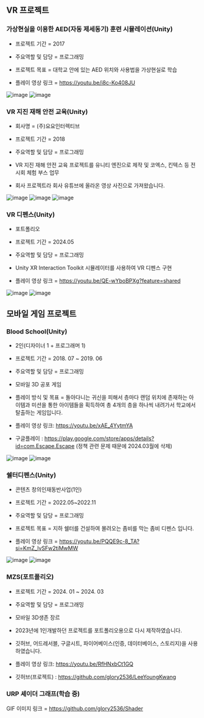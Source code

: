 ## VR 프로젝트
### 가상현실을 이용한 AED(자동 제세동기) 훈련 시뮬레이션(Unity)

- 프로젝트 기간 = 2017

- 주요역할 및 담당 = 프로그래밍

- 프로젝트 목표 = 대학교 안에 있는 AED 위치와 사용법을 가상현실로 학습

- 플레이 영상 링크 = https://youtu.be/i8c-Ko408JU

![image](https://github.com/glory2536/LeeYoungKwnag_Portfolio/assets/70477086/9bd7c0f8-1d90-4ee2-85e9-fe23392543dd)
![image](https://github.com/glory2536/LeeYoungKwnag_Portfolio/assets/70477086/c54a3bed-1c66-4bdd-9414-e246b789212d)




### VR 지진 재해 안전 교육(Unity)
- 회사명 = (주)요요인터렉티브

- 프로젝트 기간 = 2018

- 주요역할 및 담당 = 프로그래밍

- VR 지진 재해 안전 교육 프로젝트를 유니티 엔진으로 제작 및 코엑스, 킨텍스 등 전시회 체험 부스 업무
- 회사 프로젝트라 회사 유튜브에 올라온 영상 사진으로 가져왔습니다. 

![image](https://github.com/glory2536/LeeYoungKwnag_Portfolio/assets/70477086/df583ab4-3a06-4aa7-bcb4-eddaee0c3c2f)
![image](https://github.com/glory2536/LeeYoungKwnag_Portfolio/assets/70477086/fe3de031-95c3-4a86-8473-6bcdfea54b58)
![image](https://github.com/glory2536/LeeYoungKwnag_Portfolio/assets/70477086/a3634dce-9e72-44d2-a6e4-15fdfa68f414)



### VR 디펜스(Unity)
- 포트폴리오

- 프로젝트 기간 = 2024.05

- 주요역할 및 담당 = 프로그래밍

- Unity XR Interaction Toolkit 시뮬레이터를 사용하여 VR 디펜스 구현

- 플레이 영상 링크 = https://youtu.be/QE-wYboBPXg?feature=shared

![image](https://github.com/glory2536/LeeYoungKwnag_Portfolio/assets/70477086/a2e7ee04-1d11-412f-8b5e-4f1afdf693ba)
![image](https://github.com/glory2536/LeeYoungKwnag_Portfolio/assets/70477086/9743f72a-6bf3-43f3-93ec-1736cbb62a63)




## 모바일 게임 프로젝트

### Blood School(Unity)
- 2인(디자이너 1 + 프로그래머 1)

- 프로젝트 기간 = 2018. 07 ~ 2019. 06

- 주요역할 및 담당 = 프로그래밍

- 모바일 3D 공포 게임
- 플레이 방식 및 목표 = 돌아다니는 귀신을 피해서 층마다 랜덤 위치에 존재하는 아이템과 미션을 통한 아이템들을 획득하여 총 4개의 층을 하나씩 내려가서 학교에서 탈출하는 게임입니다.


- 플레이 영상 링크: https://youtu.be/xAE_4YytmYA
- 구글플레이 : https://play.google.com/store/apps/details?id=com.Escape.Escape
(정책 관련 문제 때문에 2024.03월에 삭제)


![image](https://github.com/glory2536/LeeYoungKwnag_Portfolio/assets/70477086/3b32afcd-e419-4f63-95a6-686e44372d8f)
![image](https://github.com/glory2536/LeeYoungKwnag_Portfolio/assets/70477086/384b7523-4a1e-446b-b1af-513353b8df13)



### 쉘터디펜스(Unity)
- 콘텐츠 창의인재동반사업(1인)

- 프로젝트 기간 = 2022.05~2022.11

- 주요역할 및 담당 = 프로그래밍

- 프로젝트 목표 = 지하 쉘터를 건설하여 몰려오는 좀비를 막는 좀비 디펜스 입니다.


- 플레이 영상 링크 = https://youtu.be/PQQE9c-8_TA?si=KmZ_lvSFw2tiMwMW


![image](https://github.com/glory2536/LeeYoungKwnag_Portfolio/assets/70477086/c0ca7fa5-b1f2-449b-b300-bac9553c1a07)
![image](https://github.com/glory2536/LeeYoungKwnag_Portfolio/assets/70477086/057c113d-d575-4b7f-85f3-b7590e4a4411)


### MZS(포트폴리오)

- 프로젝트 기간 = 2024. 01 ~ 2024. 03

- 주요역할 및 담당 = 프로그래밍

- 모바일 3D생존 장르
- 2023년에 1인개발하던 프로젝트를 포트폴리오용으로 다시 제작하였습니다.
- 깃허브, 어드레서블, 구글시트, 파이어베이스(인증, 데이터베이스, 스토리지)을 사용하였습니다.

- 플레이 영상 링크: https://youtu.be/RfHNxbCt1GQ
- 깃허브(프로젝트) : https://github.com/glory2536/LeeYoungKwang


### URP 셰이더 그래프(학습 중)

GIF 이미지 링크 = https://github.com/glory2536/Shader

